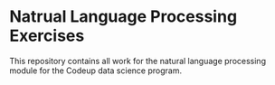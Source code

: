 # Natrual Language Processing Exercises

This repository contains all work for the natural language processing module for the Codeup data science program.